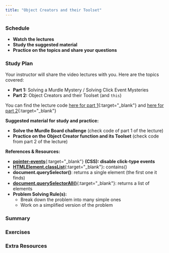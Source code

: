 ```yaml
---
title: "Object Creators and their Toolset"
---
```


### Schedule

  - **Watch the lectures**
  - **Study the suggested material**
  - **Practice on the topics and share your questions**

### Study Plan

  Your instructor will share the video lectures with you. Here are the topics covered:

  - **Part 1:** Solving a Murdle Mystery / Solving Click Event Mysteries 
  - **Part 2:** Object Creators and their Toolset (and `this`)

  You can find the lecture code [here for part 1](https://github.com/in-tech-gration/WDX-180/tree/main/curriculum/week16/assets/code/day05/part1-murlde-mystery/){:target="_blank"} and [here for part 2](https://github.com/in-tech-gration/WDX-180/tree/main/curriculum/week16/assets/code/day05/part2-objects/){:target="_blank"}

  **Suggested material for study and practice:**

  - **Solve the Murdle Board challenge** (check code of part 1 of the lecture)
  - **Practice on the Object Creator function and its Toolset** (check code from part 2 of the lecture)  

  **References & Resources:**

  - [**pointer-events**](https://developer.mozilla.org/en-US/docs/Web/CSS/pointer-events){:target="_blank"} **(CSS): disable click-type events**  
  - [**HTMLElement.classList**](https://developer.mozilla.org/en-US/docs/Web/API/Element/classList){:target="_blank"}**:** contains()  
  - **document.querySelector()**: returns a single element (the first one it finds)  
  - [**document.querySelectorAll()**](https://developer.mozilla.org/en-US/docs/Web/API/Document/querySelectorAll){:target="_blank"}: returns a list of elements  
  - **Problem Solving Rule(s):**  
    - Break down the problem into many simple ones  
    - Work on a simplified version of the problem

### Summary

### Exercises

### Extra Resources